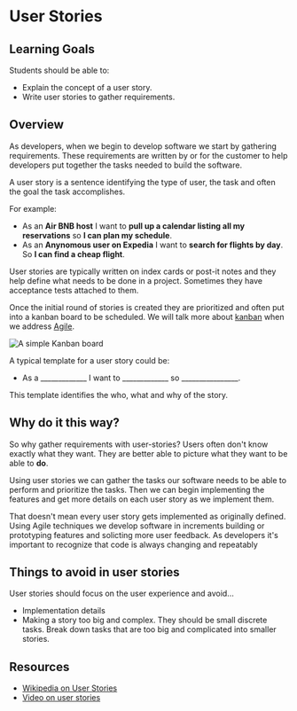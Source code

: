 # User Stories

## Learning Goals
Students should be able to:
- Explain the concept of a user story.
- Write user stories to gather requirements.

## Overview

As developers, when we begin to develop software we start by gathering requirements.  These requirements are written by or for the customer to help developers put together the tasks needed to build the software.

A user story is a sentence identifying the type of user, the task and often the goal the task accomplishes.  

For example:  

- As an **Air BNB host** I want to **pull up a calendar listing all my reservations** so **I can plan my schedule**.  
- As an **Anynomous user on Expedia** I want to **search for flights by day**.  So **I can find a cheap flight**.

User stories are typically written on index cards or post-it notes and they help define what needs to be done in a project.  Sometimes they have acceptance tests attached to them.  

Once the initial round of stories is created they are prioritized and often put into a kanban board to be scheduled.  We will talk more about [kanban](http://kanbanblog.com/explained/) when we address [Agile](intro-to-agile.md).

![A simple Kanban board](https://agilesista.files.wordpress.com/2016/01/sample-kanban.jpg?w=625)

A typical template for a user story could be:

-  As a _____________  I want to _____________  so ________________.

This template identifies the who, what and why of the story.

## Why do it this way?

So why gather requirements with user-stories?  Users often don't know exactly what they want.  They are better able to picture what they want to be able to **do**.  

Using user stories we can gather the tasks our software needs to be able to perform and prioritize the tasks.  Then we can begin implementing the features and get more details on each user story as we implement them.

That doesn't mean every user story gets implemented as originally defined.  Using Agile techniques we develop software in increments building or prototyping features and solicting more user feedback.  As developers it's important to recognize that code is always changing and repeatably 



## Things to avoid in user stories
User stories should focus on the user experience and avoid...
-  Implementation details
-  Making a story too big and complex.  They should be small discrete tasks.  Break down tasks that are too big and complicated into smaller stories.

## Resources
- [Wikipedia on User Stories](https://en.wikipedia.org/wiki/User_story)
- [Video on user stories](https://www.youtube.com/watch?v=LGeDZmrWwsw)
